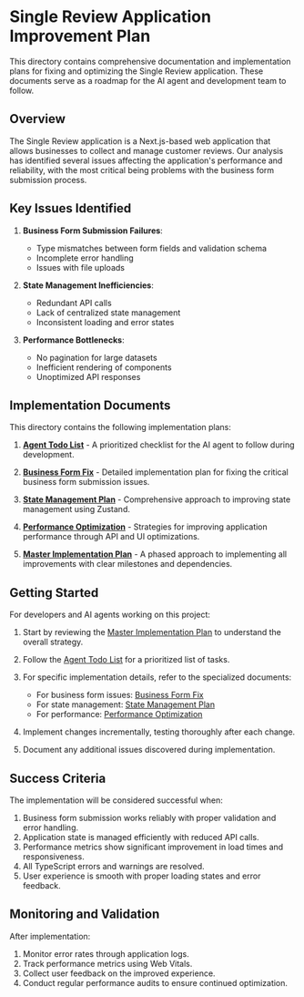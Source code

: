 # Single Review Application Improvement Plan

This directory contains comprehensive documentation and implementation plans for fixing and optimizing the Single Review application. These documents serve as a roadmap for the AI agent and development team to follow.

## Overview

The Single Review application is a Next.js-based web application that allows businesses to collect and manage customer reviews. Our analysis has identified several issues affecting the application's performance and reliability, with the most critical being problems with the business form submission process.

## Key Issues Identified

1. **Business Form Submission Failures**:
   - Type mismatches between form fields and validation schema
   - Incomplete error handling
   - Issues with file uploads

2. **State Management Inefficiencies**:
   - Redundant API calls
   - Lack of centralized state management
   - Inconsistent loading and error states

3. **Performance Bottlenecks**:
   - No pagination for large datasets
   - Inefficient rendering of components
   - Unoptimized API responses

## Implementation Documents

This directory contains the following implementation plans:

1. [**Agent Todo List**](agent_todo.md) - A prioritized checklist for the AI agent to follow during development.

2. [**Business Form Fix**](business_form_fix.md) - Detailed implementation plan for fixing the critical business form submission issues.

3. [**State Management Plan**](state_management_plan.md) - Comprehensive approach to improving state management using Zustand.

4. [**Performance Optimization**](performance_optimization.md) - Strategies for improving application performance through API and UI optimizations.

5. [**Master Implementation Plan**](master_implementation_plan.md) - A phased approach to implementing all improvements with clear milestones and dependencies.

## Getting Started

For developers and AI agents working on this project:

1. Start by reviewing the [Master Implementation Plan](master_implementation_plan.md) to understand the overall strategy.

2. Follow the [Agent Todo List](agent_todo.md) for a prioritized list of tasks.

3. For specific implementation details, refer to the specialized documents:
   - For business form issues: [Business Form Fix](business_form_fix.md)
   - For state management: [State Management Plan](state_management_plan.md)
   - For performance: [Performance Optimization](performance_optimization.md)

4. Implement changes incrementally, testing thoroughly after each change.

5. Document any additional issues discovered during implementation.

## Success Criteria

The implementation will be considered successful when:

1. Business form submission works reliably with proper validation and error handling.
2. Application state is managed efficiently with reduced API calls.
3. Performance metrics show significant improvement in load times and responsiveness.
4. All TypeScript errors and warnings are resolved.
5. User experience is smooth with proper loading states and error feedback.

## Monitoring and Validation

After implementation:

1. Monitor error rates through application logs.
2. Track performance metrics using Web Vitals.
3. Collect user feedback on the improved experience.
4. Conduct regular performance audits to ensure continued optimization.